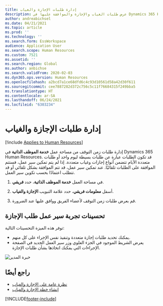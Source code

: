 ```yaml
---
title: إدارة طلبات الإجازة والغياب
description: عرض طلبات الغياب والإجازة والموافقة عليها في Dynamics 365 Human Resources.
author: andreabichsel
ms.date: 04/21/2021
ms.topic: article
ms.prod: ''
ms.technology: ''
ms.search.form: EssWorkspace
audience: Application User
ms.search.scope: Human Resources
ms.custom: 7521
ms.assetid: ''
ms.search.region: Global
ms.author: anbichse
ms.search.validFrom: 2020-02-03
ms.dyn365.ops.version: Human Resources
ms.openlocfilehash: a2bcd7a1ce68dfd6c4c93d10561d58a42d30f611
ms.sourcegitcommit: cee7887282d372c756c5c11f76684315f249bba5
ms.translationtype: HT
ms.contentlocale: ar-SA
ms.lasthandoff: 06/24/2021
ms.locfileid: "6303234"
---
```

# <a name="manage-leave-and-absence-requests"></a>إدارة طلبات الإجازة والغياب

[!include [Applies to Human Resources](../includes/applies-to-hr.md)]

إدارة طلبات زمن التوقف من مساحة عمل **‏‫خدمة الموظف الذاتية‬** في Dynamics 365 Human Resources. قد تكون الطلبات عبارة عن طلبات بسيطة ليوم واحد أو طلبات متعددة الأيام تتضمن أنواع إجازات وغياب متعددة. إذا لم يتم تمكين سير عمل، فستتم الموافقة على الطلبات تلقائيًا. عند تمكين سير عمل، قد تتم الموافقة بشكل تلقائي أو قد تتطلب اعتمادًا بحسب تكوين سير العمل.

1. في مساحة العمل **‏‫خدمة الموظف الذاتية‬**، حدد **‏‫فريقي‬**.

2. أسفل **معلومات فريقي**، حدد علامة التبويب **الإجازة والغياب‬**.

3. قم بعرض طلبات زمن التوقف لأعضاء الفريق ووافق عليها عند الضرورة.

## <a name="leave-request-workflow-experience-enhancements"></a>تحسينات تجربة سير عمل طلب الإجازة

توفر هذه الميزة التحسينات التالية:

- يمكنك تحديد طلبات إجازة متعددة وتنفيذ نفس الإجراء على كل منهم.
- يعرض الشريط الموجود في الجزء العلوي وزر سير العمل الجديد في الصفحة الإجراءات التي يمكنك اتخاذها بشأن طلبات الإجازة.

![خبرة المدير](media/hr-leave-and-absence-manager-experience.png)

## <a name="see-also"></a>راجع أيضًا

- [نظرة عامة على الإجازة والغياب](hr-leave-and-absence-overview.md)
- [إنشاء خطة الإجازة والغياب](hr-leave-and-absence-plans.md)

[!INCLUDE[footer-include](../includes/footer-banner.md)]
